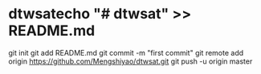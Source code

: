 # dtwsatecho "# dtwsat" >> README.md
git init
git add README.md
git commit -m "first commit"
git remote add origin https://github.com/Mengshiyao/dtwsat.git
git push -u origin master
